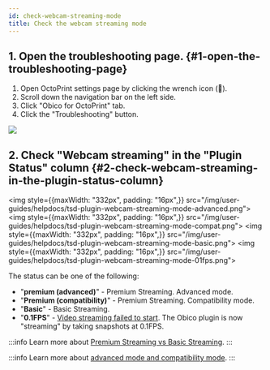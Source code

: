 ```yaml
---
id: check-webcam-streaming-mode
title: Check the webcam streaming mode
---
```


## 1. Open the troubleshooting page. {#1-open-the-troubleshooting-page}

1. Open OctoPrint settings page by clicking the wrench icon (**🔧**).
1. Scroll down the navigation bar on the left side.
1. Click "Obico for OctoPrint" tab.
1. Click the "Troubleshooting" button.

![](/img/user-guides/helpdocs/open-troubleshooting-page.gif)

## 2. Check "Webcam streaming" in the "Plugin Status" column {#2-check-webcam-streaming-in-the-plugin-status-column}

<img style={{maxWidth: "332px", padding: "16px",}} src="/img/user-guides/helpdocs/tsd-plugin-webcam-streaming-mode-advanced.png"></img>
<img style={{maxWidth: "332px", padding: "16px",}} src="/img/user-guides/helpdocs/tsd-plugin-webcam-streaming-mode-compat.png"></img>
<img style={{maxWidth: "332px", padding: "16px",}} src="/img/user-guides/helpdocs/tsd-plugin-webcam-streaming-mode-basic.png"></img>
<img style={{maxWidth: "332px", padding: "16px",}} src="/img/user-guides/helpdocs/tsd-plugin-webcam-streaming-mode-01fps.png"></img>

The status can be one of the following:

* "**premium (advanced)**" - Premium Streaming. Advanced mode.
* "**Premium (compatibility)**" - Premium Streaming. Compatibility mode.
* "**Basic**" - Basic Streaming.
* "**0.1FPS**" - [Video streaming failed to start](http://localhost:3000/docs/user-guides/webcam-stream-stuck-at-1-10-fps/). The Obico plugin is now "streaming" by taking snapshots at 0.1FPS.

:::info
Learn more about [Premium Streaming vs Basic Streaming](/docs/user-guides/webcam-streaming-for-human-eyes).
:::

:::info
Learn more about [advanced mode and compatibility mode](/docs/user-guides/streaming-compatibility-mode).
:::